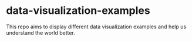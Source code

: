 # data-visualization-examples
This repo aims to display different data visualization examples and help us understand the world better.
